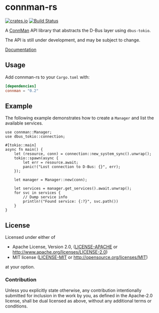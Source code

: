 # connman-rs

[![crates.io](http://meritbadge.herokuapp.com/connman)](https://crates.io/crates/connman)
[![Build Status](https://travis-ci.org/jmagnuson/connman-rs.svg?branch=master)](https://travis-ci.org/jmagnuson/connman-rs)

A [ConnMan] API library that abstracts the D-Bus layer using `dbus-tokio`.

The API is still under development, and may be subject to change.

[Documentation](https://docs.rs/connman)

[ConnMan]: https://01.org/connman

## Usage

Add connman-rs to your `Cargo.toml` with:

```toml
[dependencies]
connman = "0.2"
```

## Example

The following example demonstrates how to create a `Manager` and list
the available services.

```rust,no_run
use connman::Manager;
use dbus_tokio::connection;

#[tokio::main]
async fn main() {
    let (resource, conn) = connection::new_system_sync().unwrap();
    tokio::spawn(async {
        let err = resource.await;
        panic!("Lost connection to D-Bus: {}", err);
    });

    let manager = Manager::new(conn);

    let services = manager.get_services().await.unwrap();
    for svc in services {
        // Dump service info
        println!("Found service: {:?}", svc.path())
    }
}
```

## License

Licensed under either of

- Apache License, Version 2.0, ([LICENSE-APACHE](LICENSE-APACHE) or <http://www.apache.org/licenses/LICENSE-2.0>)
- MIT license ([LICENSE-MIT](LICENSE-MIT) or <http://opensource.org/licenses/MIT>)

at your option.

### Contribution

Unless you explicitly state otherwise, any contribution intentionally
submitted for inclusion in the work by you, as defined in the Apache-2.0
license, shall be dual licensed as above, without any additional terms or
conditions.
